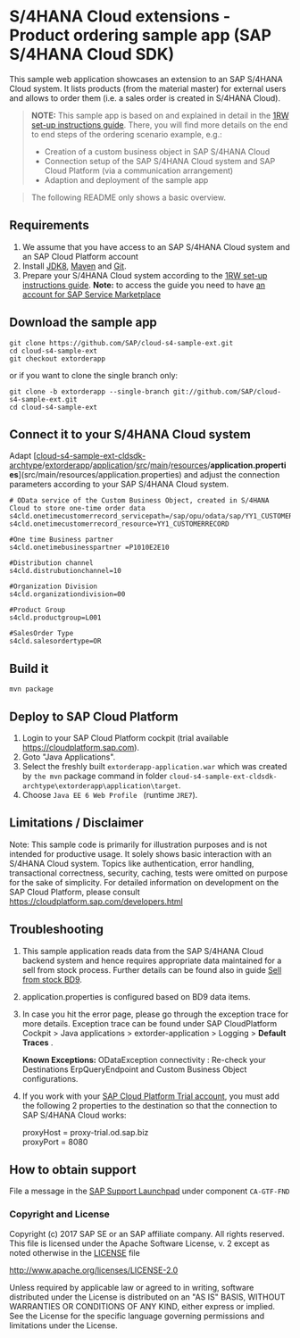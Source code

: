 # S/4HANA Cloud extensions - Product ordering sample app (SAP S/4HANA Cloud SDK)
This sample web application showcases an extension to an SAP S/4HANA Cloud system. It lists products (from the material master) for external users and allows to order them (i.e. a sales order is created in S/4HANA Cloud).

> **NOTE:** This sample app is based on and explained in detail in the [1RW set-up instructions guide](https://rapid.sap.com/bp/#/browse/scopeitems/1RW). There, you will find more details on the end to end steps of the ordering scenario example, e.g.:
> * Creation of a custom business object in SAP S/4HANA Cloud
> * Connection setup of the SAP S/4HANA Cloud system and SAP Cloud Platform (via a communication arrangement)
> * Adaption and deployment of the sample app

> The following README only shows a basic overview.


Requirements
-------------
1. We assume that you have access to an SAP S/4HANA Cloud system and an SAP Cloud Platform account
2. Install [JDK8](http://www.oracle.com/technetwork/java/javase/downloads/index.html), [Maven](http://maven.apache.org/download.cgi) and [Git](https://git-scm.com/downloads).
3. Prepare your S/4HANA Cloud system according to the [1RW set-up instructions guide](https://rapid.sap.com/bp/#/browse/scopeitems/1RW).
**Note:** to access the guide you need to have [an account for SAP Service Marketplace](https://websmp103.sap-ag.de/~sapidp/012002523100007691892016E/)

Download the sample app
------------------

```
git clone https://github.com/SAP/cloud-s4-sample-ext.git
cd cloud-s4-sample-ext
git checkout extorderapp
```
or if you want to clone the single branch only: 
```
git clone -b extorderapp --single-branch git://github.com/SAP/cloud-s4-sample-ext.git
cd cloud-s4-sample-ext
```


Connect it to your S/4HANA Cloud system
---------------------------------------
Adapt [[cloud-s4-sample-ext-cldsdk-archtype](https://github.wdf.sap.corp/bestpractices/cloud-s4-sample-ext-cldsdk-archtype)/[extorderapp](https://github.wdf.sap.corp/bestpractices/cloud-s4-sample-ext-cldsdk-archtype/tree/master/extorderapp)/[application](https://github.wdf.sap.corp/bestpractices/cloud-s4-sample-ext-cldsdk-archtype/tree/master/extorderapp/application)/[src](https://github.wdf.sap.corp/bestpractices/cloud-s4-sample-ext-cldsdk-archtype/tree/master/extorderapp/application/src)/[main](https://github.wdf.sap.corp/bestpractices/cloud-s4-sample-ext-cldsdk-archtype/tree/master/extorderapp/application/src/main)/[resources](https://github.wdf.sap.corp/bestpractices/cloud-s4-sample-ext-cldsdk-archtype/tree/master/extorderapp/application/src/main/resources)/**application.properties**](src/main/resources/application.properties) and adjust the connection parameters according to your SAP S/4HANA Cloud system.


```
# OData service of the Custom Business Object, created in S/4HANA Cloud to store one-time order data
s4cld.onetimecustomerrecord_servicepath=/sap/opu/odata/sap/YY1_CUSTOMERRECORD_CDS
s4cld.onetimecustomerrecord_resource=YY1_CUSTOMERRECORD

#One time Business partner
s4cld.onetimebusinesspartner =P1010E2E10

#Distribution channel
s4cld.distrubutionchannel=10

#Organization Division
s4cld.organizationdivision=00

#Product Group
s4cld.productgroup=L001

#SalesOrder Type
s4cld.salesordertype=OR
```


Build it
--------

```
mvn package
```


Deploy to SAP Cloud Platform
----------------------------
1. Login to your SAP Cloud Platform cockpit (trial available https://cloudplatform.sap.com).
2. Goto "Java Applications".
3. Select the freshly built `extorderapp-application.war` which was created by `the mvn` package command in folder `cloud-s4-sample-ext-cldsdk-archtype\extorderapp\application\target`.
4. Choose `Java EE 6 Web Profile ` (runtime `JRE7`).


Limitations / Disclaimer
------------------------
Note: This sample code is primarily for illustration purposes and is not intended for productive usage. It solely shows basic interaction with an S/4HANA Cloud system. Topics like authentication, error handling, transactional correctness, security, caching, tests were omitted on purpose for the sake of simplicity. For detailed information on development on the SAP Cloud Platform, please consult https://cloudplatform.sap.com/developers.html


Troubleshooting
------------

 1. This sample application reads data from the SAP S/4HANA Cloud
    backend system and hence requires appropriate data maintained for a
    sell from stock process. Further details can be found also in guide
    [Sell from stock
    BD9](https://rapid.sap.com/bp/#/browse/scopeitems/BD9).
 2. application.properties is configured based on BD9 data items.
 3. In case you hit the error page, please go through the exception
    trace for more details. Exception trace can be found under SAP
    CloudPlatform Cockpit > Java applications > extorder-application >
    Logging > **Default Traces** .
    
    **Known Exceptions:**
    ODataException connectivity : Re-check your Destinations ErpQueryEndpoint and  	  Custom Business Object configurations.
    
    
 4. If you work with your [SAP Cloud Platform Trial account](https://account.hanatrial.ondemand.com/), you must add the following 2 properties to the destination so that the connection to SAP S/4HANA Cloud works:  

      proxyHost =	proxy-trial.od.sap.biz  
      proxyPort =	8080
    

How to obtain support
---------------------
File a message in the [SAP Support Launchpad](https://launchpad.support.sap.com/#/incident/create) under component `CA-GTF-FND`


### Copyright and License

Copyright (c) 2017 SAP SE or an SAP affiliate company. All rights reserved.
This file is licensed under the Apache Software License, v. 2 except as noted otherwise in the [LICENSE](LICENSE) file

http://www.apache.org/licenses/LICENSE-2.0

Unless required by applicable law or agreed to in writing, software distributed under the License is distributed on an "AS IS" BASIS, WITHOUT WARRANTIES OR CONDITIONS OF ANY KIND, either express or implied. See the License for the specific language governing permissions and limitations under the License.
